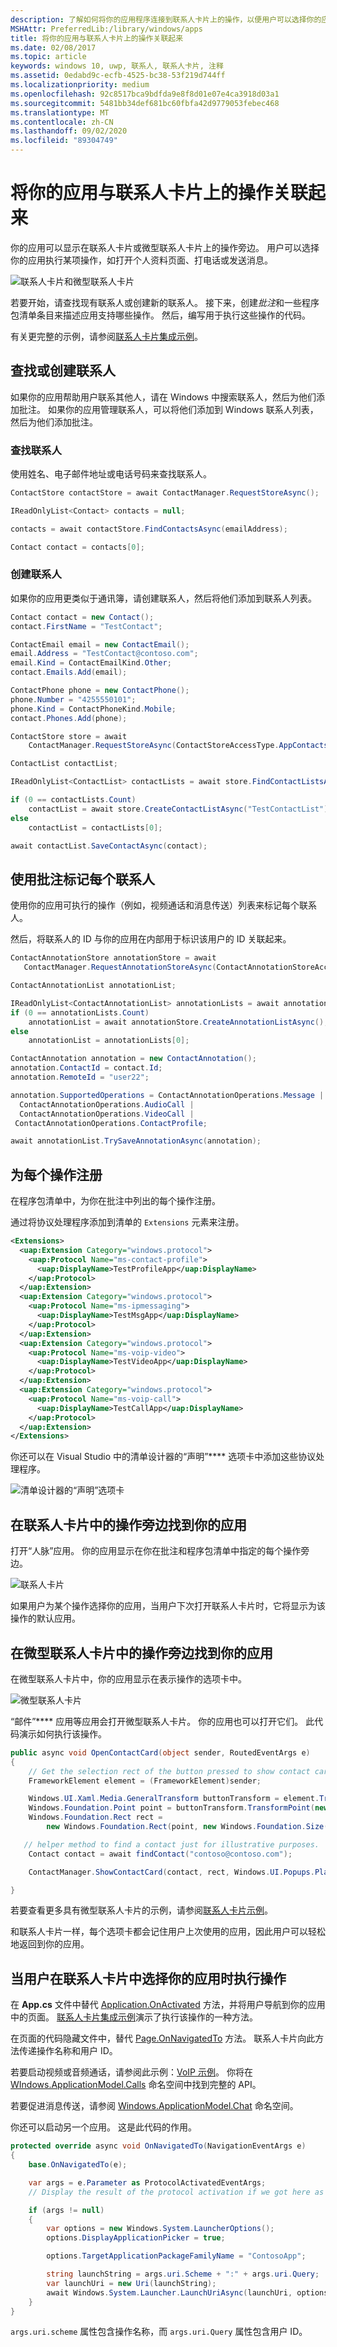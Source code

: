 ```yaml
---
description: 了解如何将你的应用程序连接到联系人卡片上的操作，以便用户可以选择你的应用程序以打开配置文件页、发出呼叫或发送消息。
MSHAttr: PreferredLib:/library/windows/apps
title: 将你的应用与联系人卡片上的操作关联起来
ms.date: 02/08/2017
ms.topic: article
keywords: windows 10, uwp, 联系人, 联系人卡片, 注释
ms.assetid: 0edabd9c-ecfb-4525-bc38-53f219d744ff
ms.localizationpriority: medium
ms.openlocfilehash: 92c8517bca9bdfda9e8f8d01e07e4ca3918d03a1
ms.sourcegitcommit: 5481bb34def681bc60fbfa42d9779053febec468
ms.translationtype: MT
ms.contentlocale: zh-CN
ms.lasthandoff: 09/02/2020
ms.locfileid: "89304749"
---
```

# <a name="connect-your-app-to-actions-on-a-contact-card"></a>将你的应用与联系人卡片上的操作关联起来

你的应用可以显示在联系人卡片或微型联系人卡片上的操作旁边。 用户可以选择你的应用执行某项操作，如打开个人资料页面、打电话或发送消息。

![联系人卡片和微型联系人卡片](images/all-contact-cards.png)

若要开始，请查找现有联系人或创建新的联系人。 接下来，创建*批注*和一些程序包清单条目来描述应用支持哪些操作。 然后，编写用于执行这些操作的代码。

有关更完整的示例，请参阅[联系人卡片集成示例](https://github.com/Microsoft/Windows-universal-samples/tree/master/Samples/ContactCardIntegration)。

## <a name="find-or-create-a-contact"></a>查找或创建联系人

如果你的应用帮助用户联系其他人，请在 Windows 中搜索联系人，然后为他们添加批注。 如果你的应用管理联系人，可以将他们添加到 Windows 联系人列表，然后为他们添加批注。

### <a name="find-a-contact"></a>查找联系人

使用姓名、电子邮件地址或电话号码来查找联系人。

```cs
ContactStore contactStore = await ContactManager.RequestStoreAsync();

IReadOnlyList<Contact> contacts = null;

contacts = await contactStore.FindContactsAsync(emailAddress);

Contact contact = contacts[0];
```

### <a name="create-a-contact"></a>创建联系人

如果你的应用更类似于通讯簿，请创建联系人，然后将他们添加到联系人列表。

```cs
Contact contact = new Contact();
contact.FirstName = "TestContact";

ContactEmail email = new ContactEmail();
email.Address = "TestContact@contoso.com";
email.Kind = ContactEmailKind.Other;
contact.Emails.Add(email);

ContactPhone phone = new ContactPhone();
phone.Number = "4255550101";
phone.Kind = ContactPhoneKind.Mobile;
contact.Phones.Add(phone);

ContactStore store = await
    ContactManager.RequestStoreAsync(ContactStoreAccessType.AppContactsReadWrite);

ContactList contactList;

IReadOnlyList<ContactList> contactLists = await store.FindContactListsAsync();

if (0 == contactLists.Count)
    contactList = await store.CreateContactListAsync("TestContactList");
else
    contactList = contactLists[0];

await contactList.SaveContactAsync(contact);

```

## <a name="tag-each-contact-with-an-annotation"></a>使用批注标记每个联系人

使用你的应用可执行的操作（例如，视频通话和消息传送）列表来标记每个联系人。

然后，将联系人的 ID 与你的应用在内部用于标识该用户的 ID 关联起来。

```cs
ContactAnnotationStore annotationStore = await
   ContactManager.RequestAnnotationStoreAsync(ContactAnnotationStoreAccessType.AppAnnotationsReadWrite);

ContactAnnotationList annotationList;

IReadOnlyList<ContactAnnotationList> annotationLists = await annotationStore.FindAnnotationListsAsync();
if (0 == annotationLists.Count)
    annotationList = await annotationStore.CreateAnnotationListAsync();
else
    annotationList = annotationLists[0];

ContactAnnotation annotation = new ContactAnnotation();
annotation.ContactId = contact.Id;
annotation.RemoteId = "user22";

annotation.SupportedOperations = ContactAnnotationOperations.Message |
  ContactAnnotationOperations.AudioCall |
  ContactAnnotationOperations.VideoCall |
 ContactAnnotationOperations.ContactProfile;

await annotationList.TrySaveAnnotationAsync(annotation);
```

## <a name="register-for-each-operation"></a>为每个操作注册

在程序包清单中，为你在批注中列出的每个操作注册。

通过将协议处理程序添加到清单的 ``Extensions`` 元素来注册。

```xml
<Extensions>
  <uap:Extension Category="windows.protocol">
    <uap:Protocol Name="ms-contact-profile">
      <uap:DisplayName>TestProfileApp</uap:DisplayName>
    </uap:Protocol>
  </uap:Extension>
  <uap:Extension Category="windows.protocol">
    <uap:Protocol Name="ms-ipmessaging">
      <uap:DisplayName>TestMsgApp</uap:DisplayName>
    </uap:Protocol>
  </uap:Extension>
  <uap:Extension Category="windows.protocol">
    <uap:Protocol Name="ms-voip-video">
      <uap:DisplayName>TestVideoApp</uap:DisplayName>
    </uap:Protocol>
  </uap:Extension>
  <uap:Extension Category="windows.protocol">
    <uap:Protocol Name="ms-voip-call">
      <uap:DisplayName>TestCallApp</uap:DisplayName>
    </uap:Protocol>
  </uap:Extension>
</Extensions>
```
你还可以在 Visual Studio 中的清单设计器的“声明”**** 选项卡中添加这些协议处理程序。

![清单设计器的“声明”选项卡](images/manifest-designer-protocols.png)

## <a name="find-your-app-next-to-actions-in-a-contact-card"></a>在联系人卡片中的操作旁边找到你的应用

打开“人脉”应用。 你的应用显示在你在批注和程序包清单中指定的每个操作旁边。

![联系人卡片](images/a-contact-card.png)

如果用户为某个操作选择你的应用，当用户下次打开联系人卡片时，它将显示为该操作的默认应用。

## <a name="find-your-app-next-to-actions-in-a-mini-contact-card"></a>在微型联系人卡片中的操作旁边找到你的应用

在微型联系人卡片中，你的应用显示在表示操作的选项卡中。

![微型联系人卡片](images/mini-contact-card.png)

“邮件”**** 应用等应用会打开微型联系人卡片。 你的应用也可以打开它们。 此代码演示如何执行该操作。

```cs
public async void OpenContactCard(object sender, RoutedEventArgs e)
{
    // Get the selection rect of the button pressed to show contact card.
    FrameworkElement element = (FrameworkElement)sender;

    Windows.UI.Xaml.Media.GeneralTransform buttonTransform = element.TransformToVisual(null);
    Windows.Foundation.Point point = buttonTransform.TransformPoint(new Windows.Foundation.Point());
    Windows.Foundation.Rect rect =
        new Windows.Foundation.Rect(point, new Windows.Foundation.Size(element.ActualWidth, element.ActualHeight));

   // helper method to find a contact just for illustrative purposes.
    Contact contact = await findContact("contoso@contoso.com");

    ContactManager.ShowContactCard(contact, rect, Windows.UI.Popups.Placement.Default);

}
```

若要查看更多具有微型联系人卡片的示例，请参阅[联系人卡片示例](https://github.com/Microsoft/Windows-universal-samples/tree/master/Samples/ContactCards)。

和联系人卡片一样，每个选项卡都会记住用户上次使用的应用，因此用户可以轻松地返回到你的应用。

## <a name="perform-operations-when-users-select-your-app-in-a-contact-card"></a>当用户在联系人卡片中选择你的应用时执行操作

在 **App.cs** 文件中替代 [Application.OnActivated](/uwp/api/windows.ui.xaml.application.onactivated) 方法，并将用户导航到你的应用中的页面。 [联系人卡片集成示例](https://github.com/Microsoft/Windows-universal-samples/tree/master/Samples/ContactCardIntegration)演示了执行该操作的一种方法。

在页面的代码隐藏文件中，替代 [Page.OnNavigatedTo](/uwp/api/windows.ui.xaml.controls.page.onnavigatedto) 方法。 联系人卡片向此方法传递操作名称和用户 ID。

若要启动视频或音频通话，请参阅此示例：[VoIP 示例](https://github.com/Microsoft/Windows-universal-samples/tree/master/Samples/VoIP)。 你将在 [WIndows.ApplicationModel.Calls](/uwp/api/windows.applicationmodel.calls) 命名空间中找到完整的 API。

若要促进消息传送，请参阅 [Windows.ApplicationModel.Chat](/uwp/api/windows.applicationmodel.chat) 命名空间。

你还可以启动另一个应用。 这是此代码的作用。

```cs
protected override async void OnNavigatedTo(NavigationEventArgs e)
{
    base.OnNavigatedTo(e);

    var args = e.Parameter as ProtocolActivatedEventArgs;
    // Display the result of the protocol activation if we got here as a result of being activated for a protocol.

    if (args != null)
    {
        var options = new Windows.System.LauncherOptions();
        options.DisplayApplicationPicker = true;

        options.TargetApplicationPackageFamilyName = "ContosoApp";

        string launchString = args.uri.Scheme + ":" + args.uri.Query;
        var launchUri = new Uri(launchString);
        await Windows.System.Launcher.LaunchUriAsync(launchUri, options);
    }
}
```

```args.uri.scheme``` 属性包含操作名称，而 ```args.uri.Query``` 属性包含用户 ID。